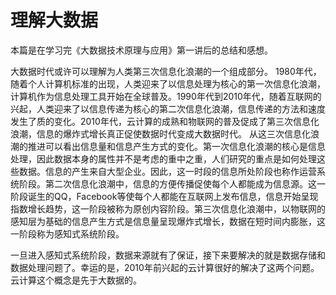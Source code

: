 # 理解大数据

本篇是在学习完《大数据技术原理与应用》第一讲后的总结和感想。

大数据时代或许可以理解为人类第三次信息化浪潮的一个组成部分。
1980年代，随着个人计算机标准的出现，人类迎来了以信息处理为核心的第一次信息化浪潮，计算机作为信息处理工具开始在全球普及。1990年代到2010年代，随着互联网的兴起，人类迎来了以信息传递为核心的第二次信息化浪潮，信息传递的方法和速度发生了质的变化。2010年代，云计算的成熟和物联网的普及促成了第三次信息化浪潮，信息的爆炸式增长真正促使数据时代变成大数据时代。
从这三次信息化浪潮的推进可以看出信息量和信息产生方式的变化。第一次信息化浪潮的核心是信息处理，因此数据本身的属性并不是考虑的重中之重，人们研究的重点是如何处理这些数据。信息的产生来自大型企业。因此，这一时段的信息所处阶段也称作运营系统阶段。第二次信息化浪潮中，信息的方便传播促使每个人都能成为信息源。这一阶段诞生的QQ，Facebook等使每个人都能在互联网上发布信息，信息开始呈现指数增长趋势，这一阶段被称为原创内容阶段。第三次信息化浪潮中，以物联网的感知层为基础的信息产生方式是信息量呈现爆炸式增长，数据在短时间内膨胀，这一阶段称为感知式系统阶段。

一旦进入感知式系统阶段，数据来源就有了保证，接下来要解决的就是数据存储和数据处理问题了。幸运的是，2010年前兴起的云计算很好的解决了这两个问题。云计算这个概念是先于大数据的。
